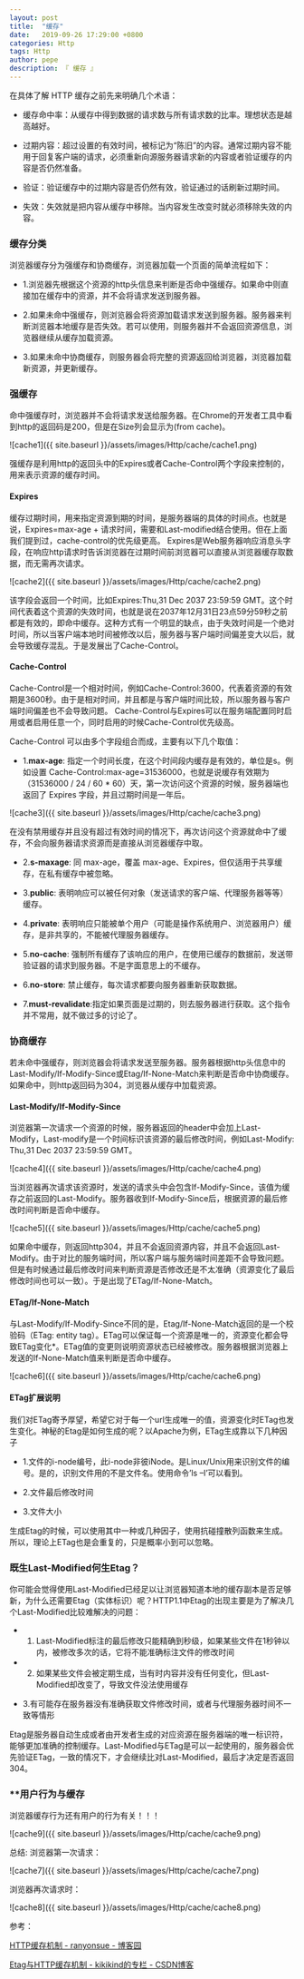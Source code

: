 ```yaml
---
layout: post
title:  "缓存"
date:   2019-09-26 17:29:00 +0800
categories: Http
tags: Http
author: pepe
description: 『 缓存 』
---
```


在具体了解 HTTP 缓存之前先来明确几个术语：

* 缓存命中率：从缓存中得到数据的请求数与所有请求数的比率。理想状态是越高越好。

* 过期内容：超过设置的有效时间，被标记为“陈旧”的内容。通常过期内容不能用于回复客户端的请求，必须重新向源服务器请求新的内容或者验证缓存的内容是否仍然准备。

* 验证：验证缓存中的过期内容是否仍然有效，验证通过的话刷新过期时间。

* 失效：失效就是把内容从缓存中移除。当内容发生改变时就必须移除失效的内容。

### **缓存分类**

浏览器缓存分为强缓存和协商缓存，浏览器加载一个页面的简单流程如下：

* 1.浏览器先根据这个资源的http头信息来判断是否命中强缓存。如果命中则直接加在缓存中的资源，并不会将请求发送到服务器。

* 2.如果未命中强缓存，则浏览器会将资源加载请求发送到服务器。服务器来判断浏览器本地缓存是否失效。若可以使用，则服务器并不会返回资源信息，浏览器继续从缓存加载资源。

* 3.如果未命中协商缓存，则服务器会将完整的资源返回给浏览器，浏览器加载新资源，并更新缓存。

### **强缓存**

命中强缓存时，浏览器并不会将请求发送给服务器。在Chrome的开发者工具中看到http的返回码是200，但是在Size列会显示为(from cache)。

![cache1]({{ site.baseurl }}/assets/images/Http/cache/cache1.png)

强缓存是利用http的返回头中的Expires或者Cache-Control两个字段来控制的，用来表示资源的缓存时间。

#### **Expires**

缓存过期时间，用来指定资源到期的时间，是服务器端的具体的时间点。也就是说，Expires=max-age + 请求时间，需要和Last-modified结合使用。但在上面我们提到过，cache-control的优先级更高。 Expires是Web服务器响应消息头字段，在响应http请求时告诉浏览器在过期时间前浏览器可以直接从浏览器缓存取数据，而无需再次请求。

![cache2]({{ site.baseurl }}/assets/images/Http/cache/cache2.png)

该字段会返回一个时间，比如Expires:Thu,31 Dec 2037 23:59:59 GMT。这个时间代表着这个资源的失效时间，也就是说在2037年12月31日23点59分59秒之前都是有效的，即命中缓存。这种方式有一个明显的缺点，由于失效时间是一个绝对时间，所以当客户端本地时间被修改以后，服务器与客户端时间偏差变大以后，就会导致缓存混乱。于是发展出了Cache-Control。

#### **Cache-Control**

Cache-Control是一个相对时间，例如Cache-Control:3600，代表着资源的有效期是3600秒。由于是相对时间，并且都是与客户端时间比较，所以服务器与客户端时间偏差也不会导致问题。
Cache-Control与Expires可以在服务端配置同时启用或者启用任意一个，同时启用的时候Cache-Control优先级高。

Cache-Control 可以由多个字段组合而成，主要有以下几个取值：

* 1.**max-age**: 指定一个时间长度，在这个时间段内缓存是有效的，单位是s。例如设置 Cache-Control:max-age=31536000，也就是说缓存有效期为（31536000 / 24 / 60 * 60）天，第一次访问这个资源的时候，服务器端也返回了 Expires 字段，并且过期时间是一年后。

![cache3]({{ site.baseurl }}/assets/images/Http/cache/cache3.png)

在没有禁用缓存并且没有超过有效时间的情况下，再次访问这个资源就命中了缓存，不会向服务器请求资源而是直接从浏览器缓存中取。

* 2.**s-maxage**: 同 max-age，覆盖 max-age、Expires，但仅适用于共享缓存，在私有缓存中被忽略。

* 3.**public**: 表明响应可以被任何对象（发送请求的客户端、代理服务器等等）缓存。

* 4.**private**: 表明响应只能被单个用户（可能是操作系统用户、浏览器用户）缓存，是非共享的，不能被代理服务器缓存。

* 5.**no-cache**: 强制所有缓存了该响应的用户，在使用已缓存的数据前，发送带验证器的请求到服务器。不是字面意思上的不缓存。

* 6.**no-store**: 禁止缓存，每次请求都要向服务器重新获取数据。

* 7.**must-revalidate**:指定如果页面是过期的，则去服务器进行获取。这个指令并不常用，就不做过多的讨论了。

### **协商缓存**

若未命中强缓存，则浏览器会将请求发送至服务器。服务器根据http头信息中的Last-Modify/If-Modify-Since或Etag/If-None-Match来判断是否命中协商缓存。如果命中，则http返回码为304，浏览器从缓存中加载资源。

#### **Last-Modify/If-Modify-Since**

浏览器第一次请求一个资源的时候，服务器返回的header中会加上Last-Modify，Last-modify是一个时间标识该资源的最后修改时间，例如Last-Modify: Thu,31 Dec 2037 23:59:59 GMT。

![cache4]({{ site.baseurl }}/assets/images/Http/cache/cache4.png)

当浏览器再次请求该资源时，发送的请求头中会包含If-Modify-Since，该值为缓存之前返回的Last-Modify。服务器收到If-Modify-Since后，根据资源的最后修改时间判断是否命中缓存。

![cache5]({{ site.baseurl }}/assets/images/Http/cache/cache5.png)

如果命中缓存，则返回http304，并且不会返回资源内容，并且不会返回Last-Modify。由于对比的服务端时间，所以客户端与服务端时间差距不会导致问题。但是有时候通过最后修改时间来判断资源是否修改还是不太准确（资源变化了最后修改时间也可以一致）。于是出现了ETag/If-None-Match。

#### **ETag/If-None-Match**

与Last-Modify/If-Modify-Since不同的是，Etag/If-None-Match返回的是一个校验码（ETag: entity tag）。ETag可以保证每一个资源是唯一的，资源变化都会导致ETag变化*。ETag值的变更则说明资源状态已经被修改。服务器根据浏览器上发送的If-None-Match值来判断是否命中缓存。
 

![cache6]({{ site.baseurl }}/assets/images/Http/cache/cache6.png) 

#### **ETag扩展说明**

我们对ETag寄予厚望，希望它对于每一个url生成唯一的值，资源变化时ETag也发生变化。神秘的Etag是如何生成的呢？以Apache为例，ETag生成靠以下几种因子


* 1.文件的i-node编号，此i-node非彼iNode。是Linux/Unix用来识别文件的编号。是的，识别文件用的不是文件名。使用命令’ls –I’可以看到。

* 2.文件最后修改时间

* 3.文件大小

生成Etag的时候，可以使用其中一种或几种因子，使用抗碰撞散列函数来生成。所以，理论上ETag也是会重复的，只是概率小到可以忽略。

### **既生Last-Modified何生Etag？**

你可能会觉得使用Last-Modified已经足以让浏览器知道本地的缓存副本是否足够新，为什么还需要Etag（实体标识）呢？HTTP1.1中Etag的出现主要是为了解决几个Last-Modified比较难解决的问题：

* 1. Last-Modified标注的最后修改只能精确到秒级，如果某些文件在1秒钟以内，被修改多次的话，它将不能准确标注文件的修改时间

* 2. 如果某些文件会被定期生成，当有时内容并没有任何变化，但Last-Modified却改变了，导致文件没法使用缓存

* 3.有可能存在服务器没有准确获取文件修改时间，或者与代理服务器时间不一致等情形

Etag是服务器自动生成或者由开发者生成的对应资源在服务器端的唯一标识符，能够更加准确的控制缓存。Last-Modified与ETag是可以一起使用的，服务器会优先验证ETag，一致的情况下，才会继续比对Last-Modified，最后才决定是否返回304。

### **用户行为与缓存

浏览器缓存行为还有用户的行为有关！！！

![cache9]({{ site.baseurl }}/assets/images/Http/cache/cache9.png)

总结:
浏览器第一次请求：

![cache7]({{ site.baseurl }}/assets/images/Http/cache/cache7.png)

浏览器再次请求时：

![cache8]({{ site.baseurl }}/assets/images/Http/cache/cache8.png)


参考：

[HTTP缓存机制 - ranyonsue - 博客园](https://www.cnblogs.com/ranyonsue/p/8918908.html)

[Etag与HTTP缓存机制 - kikikind的专栏 - CSDN博客](https://blog.csdn.net/kikikind/article/details/6266101)






























